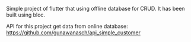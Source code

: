 Simple project of flutter that using offline database for CRUD. It has been built using bloc.

API for this project get data from online database: https://github.com/gunawanasch/api_simple_customer
